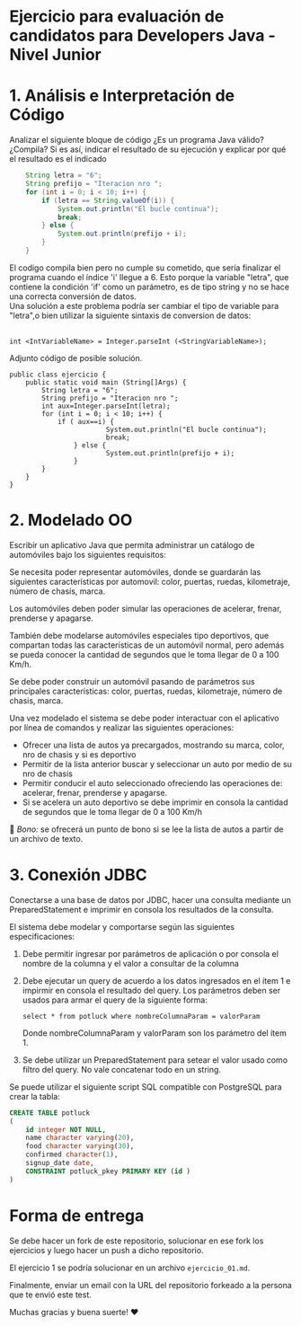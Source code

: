 # Ejercicio para evaluación de candidatos para Developers Java - Nivel Junior

# 1. Análisis e Interpretación de Código

Analizar el siguiente bloque de código ¿Es un programa Java válido? ¿Compila? Si es así, indicar el resultado de su ejecución y explicar por qué el resultado es el indicado

```java
    String letra = "6";
    String prefijo = "Iteracion nro ";
    for (int i = 0; i < 10; i++) {
        if (letra == String.valueOf(i)) {
            System.out.println("El bucle continua");
            break;
        } else {
            System.out.println(prefijo + i);
        }
    }
```
El codigo compila bien pero no cumple su cometido, que sería finalizar el programa cuando el índice 'i' llegue a 6.
Esto porque la variable "letra", que contiene la condición 'if' como un parámetro, es de tipo string y no se hace una correcta conversión de datos.<br>
Una solución a este problema podría ser cambiar el tipo de variable para "letra",o bien utilizar la siguiente sintaxis de conversion de datos:<br><br>

```
int <IntVariableName> = Integer.parseInt (<StringVariableName>);
``` 

Adjunto código de posible solución.

```
public class ejercicio {
	public static void main (String[]Args) {
		String letra = "6";
		String prefijo = "Iteracion nro ";
		int aux=Integer.parseInt(letra);
		for (int i = 0; i < 10; i++) {	
			if ( aux==i) {
						System.out.println("El bucle continua");
						break;
				} else {
						System.out.println(prefijo + i);
				}
		}
	}
}
``` 

# 2. Modelado OO

Escribir un aplicativo Java que permita administrar un catálogo de automóviles bajo los siguientes requisitos:

Se necesita poder representar automóviles, donde se guardarán las siguientes características por automovil: color, puertas, ruedas, kilometraje, número de chasís, marca.

Los automóviles deben poder simular las operaciones de acelerar, frenar, prenderse y apagarse.

También debe modelarse automóviles especiales tipo deportivos, que compartan todas las características de un automóvil normal, pero además se pueda conocer la cantidad de segundos que le toma llegar de 0 a 100 Km/h.

Se debe poder construir un automóvil pasando de parámetros sus principales características: color, puertas, ruedas, kilometraje, número de chasis, marca.

Una vez modelado el sistema se debe poder interactuar con el aplicativo por línea de comandos y realizar las siguientes operaciones:

* Ofrecer una lista de autos ya precargados, mostrando su marca, color, nro de chasis y si es deportivo
* Permitir de la lista anterior buscar y seleccionar un auto por medio de su nro de chasis
* Permitir conducir el auto seleccionado ofreciendo las operaciones de: acelerar, frenar, prenderse y apagarse.
* Si se acelera un auto deportivo se debe imprimir en consola la cantidad de segundos que le toma llegar de 0 a 100 Km/h

🎁 _Bono:_ se ofrecerá un punto de bono si se lee la lista de autos a partir de un archivo de texto.

# 3. Conexión JDBC

Conectarse a una base de datos por JDBC, hacer una consulta mediante un PreparedStatement e imprimir en consola los resultados de la consulta.

El sistema debe modelar y comportarse según las siguientes especificaciones:

1.  Debe permitir ingresar por parámetros de aplicación o por consola el nombre de la columna y el valor a consultar de la columna

2.  Debe ejecutar un query de acuerdo a los datos ingresados en el ítem 1 e impirmir en consola el resultado del query. Los parámetros deben ser usados para armar el query de la siguiente forma:

    `select * from potluck where nombreColumnaParam = valorParam`

    Donde nombreColumnaParam y valorParam son los parámetro del ítem 1.

3.  Se debe utilizar un PreparedStatement para setear el valor usado como filtro del query. No vale concatenar todo en un string.

Se puede utilizar el siguiente script SQL compatible con PostgreSQL para crear la tabla:

```sql
CREATE TABLE potluck
(
    id integer NOT NULL,
    name character varying(20),
    food character varying(30),
    confirmed character(1),
    signup_date date,
    CONSTRAINT potluck_pkey PRIMARY KEY (id )
)
```

# Forma de entrega

Se debe hacer un fork de este repositorio, solucionar en ese fork los ejercicios y luego hacer un push a dicho repositorio.

El ejercicio 1 se podría solucionar en un archivo `ejercicio_01.md`.

Finalmente, enviar un email con la URL del repositorio forkeado a la persona que te envió este test.

Muchas gracias y buena suerte! ❤️️
